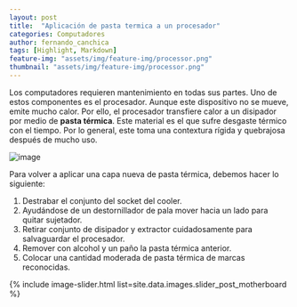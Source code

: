 ```yaml
---
layout: post
title:  "Aplicación de pasta termica a un procesador"
categories: Computadores   
author: fernando_canchica 
tags: [Highlight, Markdown]
feature-img: "assets/img/feature-img/processor.png"
thumbnail: "assets/img/feature-img/processor.png"
---
```


Los computadores requieren mantenimiento en todas sus partes. Uno de estos componentes es el procesador. Aunque este dispositivo no se mueve, emite mucho calor. Por ello, el procesador transfiere calor a un disipador por medio de **pasta térmica**. Este material es el que sufre desgaste térmico con el tiempo. Por lo general, este toma una contextura rígida y quebrajosa después de mucho uso. 

![image](https://sheffieldcomputerservices.co.uk/wp-content/uploads/2019/04/cpu-thermal-paste-replacement-sheffield-clean.jpg)

Para volver a aplicar una capa nueva de pasta térmica, debemos hacer lo siguiente:

1. Destrabar el conjunto del socket del cooler.
2. Ayudándose de un destornillador de pala mover hacia un lado para quitar sujetador.
3. Retirar conjunto de disipador y extractor cuidadosamente para salvaguardar el procesador.
4. Remover con alcohol y un paño la pasta térmica anterior.
5. Colocar una cantidad moderada de pasta térmica de marcas reconocidas.

{% include image-slider.html list=site.data.images.slider_post_motherboard %}

